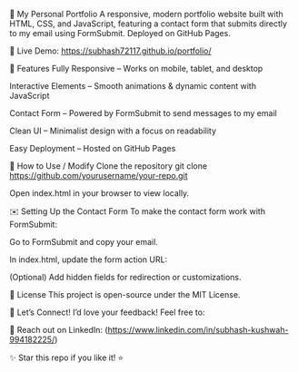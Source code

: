 🌟 My Personal Portfolio
A responsive, modern portfolio website built with HTML, CSS, and JavaScript, featuring a contact form that submits directly to my email using FormSubmit. Deployed on GitHub Pages.

🔗 Live Demo: https://subhash72117.github.io/portfolio/

🚀 Features
Fully Responsive – Works on mobile, tablet, and desktop

Interactive Elements – Smooth animations & dynamic content with JavaScript

Contact Form – Powered by FormSubmit to send messages to my email

Clean UI – Minimalist design with a focus on readability

Easy Deployment – Hosted on GitHub Pages

📂 How to Use / Modify
Clone the repository
git clone https://github.com/yourusername/your-repo.git

Open index.html in your browser to view locally.

✉️ Setting Up the Contact Form
To make the contact form work with FormSubmit:

Go to FormSubmit and copy your email.

In index.html, update the form action URL:

<form action="https://formsubmit.co/your-email@example.com" method="POST">
  <!-- Your form fields -->
</form>

(Optional) Add hidden fields for redirection or customizations.

📜 License
This project is open-source under the MIT License.

🤝 Let’s Connect!
I’d love your feedback! Feel free to:

💬 Reach out on LinkedIn: (https://www.linkedin.com/in/subhash-kushwah-994182225/)

✨ Star this repo if you like it! ⭐
